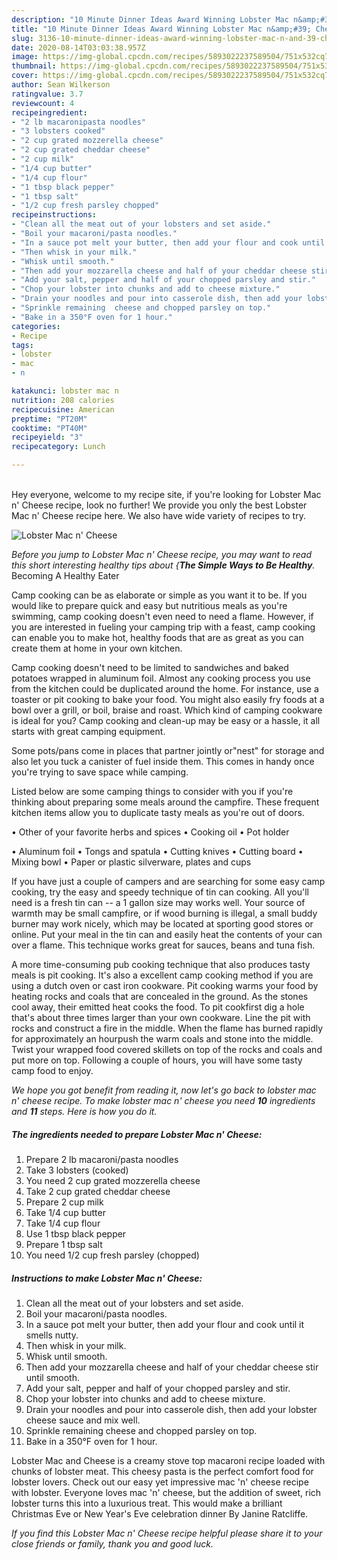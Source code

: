 ```yaml
---
description: "10 Minute Dinner Ideas Award Winning Lobster Mac n&amp;#39; Cheese"
title: "10 Minute Dinner Ideas Award Winning Lobster Mac n&amp;#39; Cheese"
slug: 3136-10-minute-dinner-ideas-award-winning-lobster-mac-n-and-39-cheese
date: 2020-08-14T03:03:38.957Z
image: https://img-global.cpcdn.com/recipes/5893022237589504/751x532cq70/lobster-mac-n-cheese-recipe-main-photo.jpg
thumbnail: https://img-global.cpcdn.com/recipes/5893022237589504/751x532cq70/lobster-mac-n-cheese-recipe-main-photo.jpg
cover: https://img-global.cpcdn.com/recipes/5893022237589504/751x532cq70/lobster-mac-n-cheese-recipe-main-photo.jpg
author: Sean Wilkerson
ratingvalue: 3.7
reviewcount: 4
recipeingredient:
- "2 lb macaronipasta noodles"
- "3 lobsters cooked"
- "2 cup grated mozzerella cheese"
- "2 cup grated cheddar cheese"
- "2 cup milk"
- "1/4 cup butter"
- "1/4 cup flour"
- "1 tbsp black pepper"
- "1 tbsp salt"
- "1/2 cup fresh parsley chopped"
recipeinstructions:
- "Clean all the meat out of your lobsters and set aside."
- "Boil your macaroni/pasta noodles."
- "In a sauce pot melt your butter, then add your flour and cook until it smells nutty."
- "Then whisk in your milk."
- "Whisk until smooth."
- "Then add your mozzarella cheese and half of your cheddar cheese stir until smooth."
- "Add your salt, pepper and half of your chopped parsley and stir."
- "Chop your lobster into chunks and add to cheese mixture."
- "Drain your noodles and pour into casserole dish, then add your lobster cheese sauce and mix well."
- "Sprinkle remaining  cheese and chopped parsley on top."
- "Bake in a 350°F oven for 1 hour."
categories:
- Recipe
tags:
- lobster
- mac
- n

katakunci: lobster mac n 
nutrition: 208 calories
recipecuisine: American
preptime: "PT20M"
cooktime: "PT40M"
recipeyield: "3"
recipecategory: Lunch

---
```

<br>
Hey everyone, welcome to my recipe site, if you're looking for Lobster Mac n&#39; Cheese recipe, look no further! We provide you only the best Lobster Mac n&#39; Cheese recipe here. We also have wide variety of recipes to try.
<br>


![Lobster Mac n&#39; Cheese](https://img-global.cpcdn.com/recipes/5893022237589504/751x532cq70/lobster-mac-n-cheese-recipe-main-photo.jpg)

<i>Before you jump to Lobster Mac n&#39; Cheese recipe, you may want to read this short interesting healthy tips about {<strong>The Simple Ways to Be Healthy</strong>.</i>
Becoming A Healthy Eater

    
Camp cooking can be as elaborate or simple as you want it to be. If you would like to prepare quick and easy but nutritious meals as you're swimming, camp cooking doesn't even need to need a flame. However, if you are interested in fueling your camping trip with a feast, camp cooking can enable you to make hot, healthy foods that are as great as you can create them at home in your own kitchen.

Camp cooking doesn't need to be limited to sandwiches and baked potatoes wrapped in aluminum foil.  Almost any cooking process you use from the kitchen could be duplicated around the home. For instance, use a toaster or pit cooking to bake your food. You might also easily fry foods at a bowl over a grill, or boil, braise and roast. Which kind of camping cookware is ideal for you? Camp cooking and clean-up may be easy or a hassle, it all starts with great camping equipment.

Some pots/pans come in places that partner jointly or"nest" for storage and also let you tuck a canister of fuel inside them. This comes in handy once you're trying to save space while camping.

Listed below are some camping things to consider with you if you're thinking about preparing some meals around the campfire. These frequent kitchen items allow you to duplicate tasty meals as you're out of doors.


• Other of your favorite herbs and spices
• Cooking oil
• Pot holder

• Aluminum foil
• Tongs and spatula
• Cutting knives
• Cutting board
• Mixing bowl
• Paper or plastic silverware, plates and cups

If you have just a couple of campers and are searching for some easy camp cooking, try the easy and speedy technique of tin can cooking. All you'll need is a fresh tin can -- a 1 gallon size may works well. Your source of warmth may be small campfire, or if wood burning is illegal, a small buddy burner may work nicely, which may be located at sporting good stores or online. Put your meal in the tin can and easily heat the contents of your can over a flame.  This technique works great for sauces, beans and tuna fish.

A more time-consuming pub cooking technique that also produces tasty meals is pit cooking.  It's also a excellent camp cooking method if you are using a dutch oven or cast iron cookware. Pit cooking warms your food by heating rocks and coals that are concealed in the ground. As the stones cool away, their emitted heat cooks the food. To pit cookfirst dig a hole that's about three times larger than your own cookware. Line the pit with rocks and construct a fire in the middle. When the flame has burned rapidly for approximately an hourpush the warm coals and stone into the middle. Twist your wrapped food covered skillets on top of the rocks and coals and put more on top. Following a couple of hours, you will have some tasty camp food to enjoy.


<i>We hope you got benefit from reading it, now let's go back to lobster mac n&#39; cheese recipe. To make lobster mac n&#39; cheese you need <strong>10</strong> ingredients and <strong>11</strong> steps. Here is how you do it.
</i>

##### The ingredients needed to prepare Lobster Mac n&#39; Cheese:

1. Prepare 2 lb macaroni/pasta noodles
1. Take 3 lobsters (cooked)
1. You need 2 cup grated mozzerella cheese
1. Take 2 cup grated cheddar cheese
1. Prepare 2 cup milk
1. Take 1/4 cup butter
1. Take 1/4 cup flour
1. Use 1 tbsp black pepper
1. Prepare 1 tbsp salt
1. You need 1/2 cup fresh parsley (chopped)


##### Instructions to make Lobster Mac n&#39; Cheese:

1. Clean all the meat out of your lobsters and set aside.
1. Boil your macaroni/pasta noodles.
1. In a sauce pot melt your butter, then add your flour and cook until it smells nutty.
1. Then whisk in your milk.
1. Whisk until smooth.
1. Then add your mozzarella cheese and half of your cheddar cheese stir until smooth.
1. Add your salt, pepper and half of your chopped parsley and stir.
1. Chop your lobster into chunks and add to cheese mixture.
1. Drain your noodles and pour into casserole dish, then add your lobster cheese sauce and mix well.
1. Sprinkle remaining  cheese and chopped parsley on top.
1. Bake in a 350°F oven for 1 hour.


Lobster Mac and Cheese is a creamy stove top macaroni recipe loaded with chunks of lobster meat. This cheesy pasta is the perfect comfort food for lobster lovers. Check out our easy yet impressive mac &#39;n&#39; cheese recipe with lobster. Everyone loves mac &#39;n&#39; cheese, but the addition of sweet, rich lobster turns this into a luxurious treat. This would make a brilliant Christmas Eve or New Year&#39;s Eve celebration dinner By Janine Ratcliffe. 

<i>If you find this Lobster Mac n&#39; Cheese recipe helpful please share it to your close friends or family, thank you and good luck.</i>
